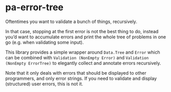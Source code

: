 # pa-error-tree

Oftentimes you want to validate a bunch of things, recursively.

In that case, stopping at the first error is not the best thing to do, instead you’d want to accumulate errors and print the whole tree of problems in one go (e.g. when validating some input).

This library provides a simple wrapper around `Data.Tree` and `Error` which can be combined with `Validation (NonEmpty Error)` and `Validation (NonEmpty ErrorTree)` to elegantly collect and annotate errors recursively.

Note that it only deals with errors that should be displayed to other programmers, and only error strings. If you need to validate and display (structured) user errors, this is not it.
